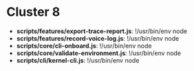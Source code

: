 # Cluster 8
- **scripts/features/export-trace-report.js**: !/usr/bin/env node
- **scripts/features/record-voice-log.js**: !/usr/bin/env node
- **scripts/core/cli-onboard.js**: !/usr/bin/env node
- **scripts/core/validate-environment.js**: !/usr/bin/env node
- **scripts/cli/kernel-cli.js**: !/usr/bin/env node
